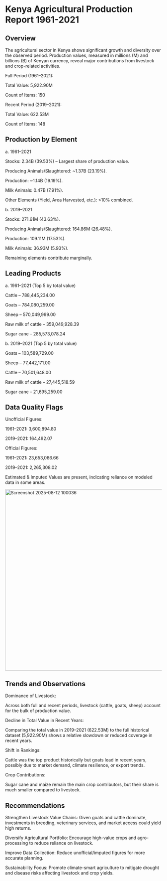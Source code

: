 # Kenya Agricultural Production Report 1961-2021

## Overview
The agricultural sector in Kenya shows significant growth and diversity over the observed period. Production values, measured in millions (M) and billions (B) of Kenyan currency, reveal major contributions from livestock and crop-related activities.

Full Period (1961–2021):

Total Value: 5,922.90M

Count of Items: 150

Recent Period (2019–2021):

Total Value: 622.53M

Count of Items: 148

## Production by Element
a. 1961–2021

Stocks: 2.34B (39.53%) – Largest share of production value.

Producing Animals/Slaughtered: ~1.37B (23.19%).

Production: ~1.14B (19.19%).

Milk Animals: 0.47B (7.91%).

Other Elements (Yield, Area Harvested, etc.): <10% combined.

b. 2019–2021

Stocks: 271.61M (43.63%).

Producing Animals/Slaughtered: 164.86M (26.48%).

Production: 109.11M (17.53%).

Milk Animals: 36.93M (5.93%).

Remaining elements contribute marginally.

## Leading Products
a. 1961–2021 (Top 5 by total value)

Cattle – 788,445,234.00

Goats – 784,080,259.00

Sheep – 570,049,999.00

Raw milk of cattle – 359,049,928.39

Sugar cane – 285,573,078.24

b. 2019–2021 (Top 5 by total value)

Goats – 103,589,729.00

Sheep – 77,442,171.00

Cattle – 70,501,648.00

Raw milk of cattle – 27,445,518.59

Sugar cane – 21,695,259.00

## Data Quality Flags
Unofficial Figures:

1961–2021: 3,600,894.80

2019–2021: 164,492.07

Official Figures:

1961–2021: 23,653,086.66

2019–2021: 2,265,308.02

Estimated & Imputed Values are present, indicating reliance on modeled data in some areas.

<img width="1031" height="582" alt="Screenshot 2025-08-12 100036" src="https://github.com/user-attachments/assets/aa76fb35-b50d-4126-bc19-1986469d8e7e" />



## Trends and Observations
Dominance of Livestock:

Across both full and recent periods, livestock (cattle, goats, sheep) account for the bulk of production value.

Decline in Total Value in Recent Years:

Comparing the total value in 2019–2021 (622.53M) to the full historical dataset (5,922.90M) shows a relative slowdown or reduced coverage in recent years.

Shift in Rankings:

Cattle was the top product historically but goats lead in recent years, possibly due to market demand, climate resilience, or export trends.

Crop Contributions:

Sugar cane and maize remain the main crop contributors, but their share is much smaller compared to livestock.

## Recommendations
Strengthen Livestock Value Chains: Given goats and cattle dominate, investments in breeding, veterinary services, and market access could yield high returns.

Diversify Agricultural Portfolio: Encourage high-value crops and agro-processing to reduce reliance on livestock.

Improve Data Collection: Reduce unofficial/imputed figures for more accurate planning.

Sustainability Focus: Promote climate-smart agriculture to mitigate drought and disease risks affecting livestock and crop yields.
